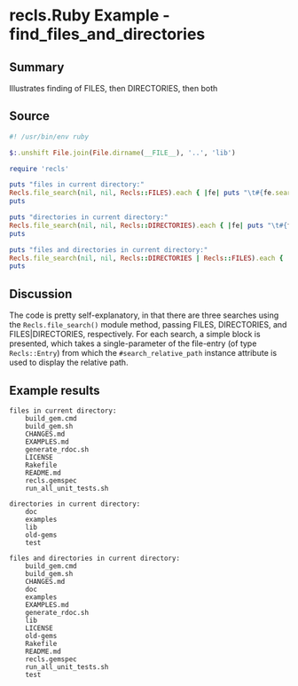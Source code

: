 # recls.Ruby Example - **find_files_and_directories**

## Summary

Illustrates finding of FILES, then DIRECTORIES, then both

## Source

```ruby
#! /usr/bin/env ruby

$:.unshift File.join(File.dirname(__FILE__), '..', 'lib')

require 'recls'

puts "files in current directory:"
Recls.file_search(nil, nil, Recls::FILES).each { |fe| puts "\t#{fe.search_relative_path}" }
puts

puts "directories in current directory:"
Recls.file_search(nil, nil, Recls::DIRECTORIES).each { |fe| puts "\t#{fe.search_relative_path}" }
puts

puts "files and directories in current directory:"
Recls.file_search(nil, nil, Recls::DIRECTORIES | Recls::FILES).each { |fe| puts "\t#{fe.search_relative_path}" }
puts
```

## Discussion

The code is pretty self-explanatory, in that there are three searches using
the ```Recls.file_search()``` module method, passing FILES, DIRECTORIES, and
FILES|DIRECTORIES, respectively. For each search, a simple block is
presented, which takes a single-parameter of the file-entry (of type
``Recls::Entry``) from which the ``#search_relative_path`` instance
attribute is used to display the relative path.

## Example results

```
files in current directory:
	build_gem.cmd
	build_gem.sh
	CHANGES.md
	EXAMPLES.md
	generate_rdoc.sh
	LICENSE
	Rakefile
	README.md
	recls.gemspec
	run_all_unit_tests.sh

directories in current directory:
	doc
	examples
	lib
	old-gems
	test

files and directories in current directory:
	build_gem.cmd
	build_gem.sh
	CHANGES.md
	doc
	examples
	EXAMPLES.md
	generate_rdoc.sh
	lib
	LICENSE
	old-gems
	Rakefile
	README.md
	recls.gemspec
	run_all_unit_tests.sh
	test
```

